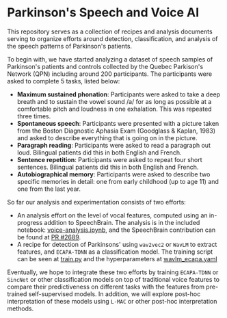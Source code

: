 # Parkinson's Speech and Voice AI

This repository serves as a collection of recipes and analysis documents serving to organize efforts around detection, classification, and analysis of the speech patterns of Parkinson's patients.

To begin with, we have started analyzing a dataset of speech samples of Parkinson's patients and controls collected by the Quebec Parkison's Network (QPN) including around 200 participants. The participants were asked to complete 5 tasks, listed below:

* **Maximum sustained phonation**: Participants were asked to take a deep breath and to sustain the vowel sound /a/ for as long as possible at a comfortable pitch and loudness in one exhalation. This was repeated three times.
* **Spontaneous speech**: Participants were presented with a picture taken from the Boston Diagnostic Aphasia Exam (Goodglass & Kaplan, 1983) and asked to describe everything that is going on in the picture.
* **Paragraph reading**: Participants were asked to read a paragraph out loud. Bilingual patients did this in both English and French.
* **Sentence repetition**: Participants were asked to repeat four short sentences. Bilingual patients did this in both English and French.
* **Autobiographical memory**: Participants were asked to describe two specific memories in detail: one from early childhood (up to age 11) and one from the last year.

So far our analysis and experimentation consists of two efforts:

* An analysis effort on the level of vocal features, computed using an in-progress addition to SpeechBrain. The analysis is in the included notebook: [voice-analysis.ipynb](voice-analysis.ipynb), and the SpeechBrain contribution can be found at [PR #2689](https://github.com/speechbrain/speechbrain/pull/2689). 
* A recipe for detection of Parkinsons' using `wav2vec2` or `WavLM` to extract features, and `ECAPA-TDNN` as a classification model. The training script can be seen at [train.py](recipes/QPN/detection/train.py) and the hyperparameters at [wavlm_ecapa.yaml](recipes/QPN/detection/hparams/wavlm_ecapa.yaml)

Eventually, we hope to integrate these two efforts by training `ECAPA-TDNN` or `SincNet` or other classification models on top of traditional voice features to compare their predictiveness on different tasks with the features from pre-trained self-supervised models. In addition, we will explore post-hoc interpretation of these models using `L-MAC` or other post-hoc interpretation methods.
